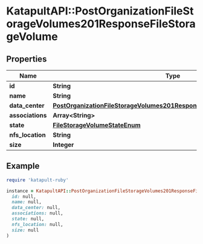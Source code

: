 # KatapultAPI::PostOrganizationFileStorageVolumes201ResponseFileStorageVolume

## Properties

| Name | Type | Description | Notes |
| ---- | ---- | ----------- | ----- |
| **id** | **String** |  | [optional] |
| **name** | **String** |  | [optional] |
| **data_center** | [**PostOrganizationFileStorageVolumes201ResponseFileStorageVolumeDataCenter**](PostOrganizationFileStorageVolumes201ResponseFileStorageVolumeDataCenter.md) |  | [optional] |
| **associations** | **Array&lt;String&gt;** |  | [optional] |
| **state** | [**FileStorageVolumeStateEnum**](FileStorageVolumeStateEnum.md) |  | [optional] |
| **nfs_location** | **String** |  | [optional] |
| **size** | **Integer** |  | [optional] |

## Example

```ruby
require 'katapult-ruby'

instance = KatapultAPI::PostOrganizationFileStorageVolumes201ResponseFileStorageVolume.new(
  id: null,
  name: null,
  data_center: null,
  associations: null,
  state: null,
  nfs_location: null,
  size: null
)
```

